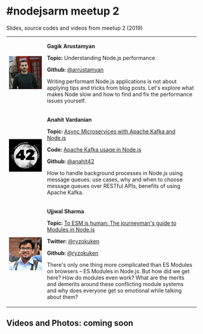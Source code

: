 # #nodejsarm meetup 2
Slides, source codes and videos from meetup 2 (2019)

<table border="0">
  <tr>
    <td>
      <a href="" style="color: white">
        <img src="https://github.com/NodeJSArmenia/meetup-2/blob/master/speaker_avatars/Gagik.jpeg" width="150"/>
      </a>
    </td>
    <td>
      <p><strong>Gagik Arustamyan</strong></p>
      <p><strong>Topic: </strong>Understanding Node.js performance</p>
      <p><strong>Github:</strong> <a href="https://github.com/arrustamyan" target="_blank">@arrustamyan</a></p>
      <p>Writing performant Node.js applications is not about applying tips and tricks from blog posts. Let's explore what makes Node slow and how to find and fix the performance issues yourself.</p>
    </td>
  </tr>
    <tr>
    <td width="20%">
      <a href="" style="color: white">
        <img src="https://github.com/NodeJSArmenia/meetup-2/blob/master/speaker_avatars/Anahit.jpeg" width="150"/>
      </a>
    </td>
    <td>
      <p><strong>Anahit Vardanian</strong></p>
      <p><strong>Topic: </strong><a href="https://www.slideshare.net/anahitv/async-microservices-with-apache-kafka-and-nodejs-155634663" target="_blank">Async Microservices with Apache Kafka and Node.js</a></p>
      <p><strong>Code: </strong><a href="https://github.com/anahit42/nodejs-meetup" target="_blank">Apache Kafka usage in Node.js</a></p>
      <p><strong>Github:</strong> <a href="https://github.com/anahit42" target="_blank">@anahit42</a></p>
      <p>How to handle background processes in Node.js using message queues: use cases, why and when to choose message queues over RESTful APIs, benefits of using Apache Kafka.</p>
    </td>
  </tr>
    <tr>
    <td>
      <a href="" style="color: white">
        <img src="https://github.com/NodeJSArmenia/meetup-2/blob/master/speaker_avatars/Ujjwal.jpg" width="150"/>
      </a>
    </td>
    <td>
      <p><strong>Ujjwal Sharma</strong></p>
      <p><strong>Topic: </strong><a href="https://www.icloud.com/keynote/0FTx-eXLlxeo8JHfuWM3cY1FQ#To_ESM_is_human"">To ESM is human: The journeyman's guide to Modules in Node.js</a></p>
      <p><strong>Twitter:</strong> <a href="https://twitter.com/ryzokuken" target="_blank">@ryzokuken</a></p>
      <p><strong>Github:</strong> <a href="https://github.com/ryzokuken" target="_blank">@ryzokuken</a></p>
      <p>There's only one thing more complicated than ES Modules on browsers – ES Modules in Node.js. But how did we get here? How do modules even work? What are the merits and demerits around these conflicting module systems and why does everyone get so emotional while talking about them?</p>
    </td>
  </tr>
</table>


## Videos and Photos: coming soon

